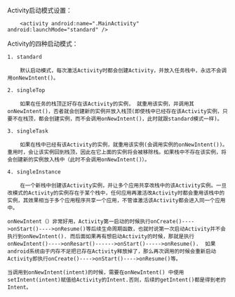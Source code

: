 Activity启动模式设置：  
  
        <activity android:name=".MainActivity" android:launchMode="standard" />  
  
Activity的四种启动模式：  
  
    1. standard  
  
        默认启动模式，每次激活Activity时都会创建Activity，并放入任务栈中，永远不会调用onNewIntent()。  
  
    2. singleTop  
  
        如果在任务的栈顶正好存在该Activity的实例， 就重用该实例，并调用其onNewIntent()，否者就会创建新的实例并放入栈顶(即使栈中已经存在该Activity实例，只要不在栈顶，都会创建实例，而不会调用onNewIntent()，此时就跟standard模式一样)。  
  
    3. singleTask  
  
        如果在栈中已经有该Activity的实例，就重用该实例(会调用实例的onNewIntent())。重用时，会让该实例回到栈顶，因此在它上面的实例将会被移除栈。如果栈中不存在该实例，将会创建新的实例放入栈中（此时不会调用onNewIntent()）。   
  
    4. singleInstance  
  
        在一个新栈中创建该Activity实例，并让多个应用共享改栈中的该Activity实例。一旦改模式的Activity的实例存在于某个栈中，任何应用再激活改Activity时都会重用该栈中的实例，其效果相当于多个应用程序共享一个应用，不管谁激活该Activity都会进入同一个应用中。 


```
onNewIntent（）非常好用，Activity第一启动的时候执行onCreate()---->onStart()---->onResume()等后续生命周期函数，也就时说第一次启动Activity并不会执行到onNewIntent(). 而后面如果再有想启动Activity的时候，那就是执行onNewIntent()---->onResart()------>onStart()----->onResume().  如果android系统由于内存不足把已存在Activity释放掉了，那么再次调用的时候会重新启动Activity即执行onCreate()---->onStart()---->onResume()等。

当调用到onNewIntent(intent)的时候，需要在onNewIntent() 中使用setIntent(intent)赋值给Activity的Intent.否则，后续的getIntent()都是得到老的Intent。
```

